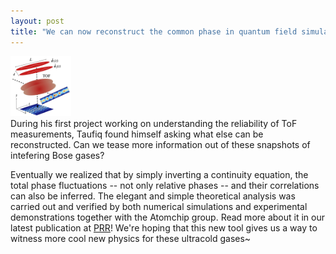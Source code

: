 ```yaml
---
layout: post
title: "We can now reconstruct the common phase in quantum field simulators!"
---
```


<div style="float: left; margin-right: 20px;">
<img src="/assets/img/cp.jpg" alt="Banner" style="width:20%;" />
</div>

<p>
During his first project working on understanding the reliability of ToF measurements, Taufiq found himself asking what else can be reconstructed. Can we tease more information out of these snapshots of intefering Bose gases?

Eventually we realized that by simply inverting a continuity equation, the total phase fluctuations -- not only relative phases -- and their correlations can also be inferred. The elegant and simple theoretical analysis was carried out and verified by both numerical simulations and experimental demonstrations together with the Atomchip group. Read more about it in our latest publication at [PRR](https://journals.aps.org/prresearch/abstract/10.1103/PhysRevResearch.7.L022031)! We're hoping that this new tool gives us a way to witness more cool new physics for these ultracold gases~

</p>




